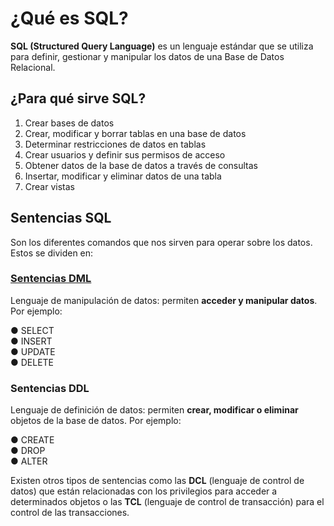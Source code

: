 # ¿Qué es SQL?
**SQL (Structured Query Language)** es un lenguaje estándar que se utiliza para definir, gestionar y manipular los datos de una Base de Datos Relacional.

## ¿Para qué sirve SQL?

1. Crear bases de datos 
2. Crear, modificar y borrar tablas en una base de datos
3. Determinar restricciones de datos en tablas
4. Crear usuarios y definir sus permisos de acceso
5. Obtener datos de la base de datos a través de consultas
6. Insertar, modificar y eliminar datos de una tabla
7. Crear vistas

## Sentencias SQL
Son los diferentes comandos que nos
sirven para operar sobre los datos. Estos se dividen en:

### [Sentencias DML](/sql/basic/DML-SENTENCES.md) 
Lenguaje de manipulación de datos: permiten **acceder y manipular datos**. Por ejemplo:  

● SELECT  
● INSERT  
● UPDATE  
● DELETE

### Sentencias DDL
Lenguaje de definición de datos: permiten **crear, modificar o eliminar** objetos de la base de datos. Por ejemplo:  

● CREATE  
● DROP  
● ALTER  

Existen otros tipos de sentencias como las **DCL** (lenguaje de
control de datos) que están relacionadas con los privilegios para acceder a determinados objetos o las **TCL** (lenguaje de control de transacción) para el control de las transacciones. 

